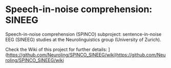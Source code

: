 # Speech-in-noise comprehension: SINEEG
Speech-in-noise comprehension (SPINCO) subproject: sentence-in-noise EEG (SINEEG) studies at the Neurolinguistics group (University of Zurich). 

Check the Wiki of this project for further details: 
](https://github.com/Neuroling/SPINCO_SINEEG/wiki)https://github.com/Neuroling/SPINCO_SINEEG/wiki
